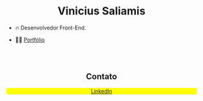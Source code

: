 <h1 align="center">Vinicius Saliamis</h1>
<p align="center"></p>

- 🔥 Desenvolvedor Front-End.

- 👨‍💻 <a href="https://vinisali.github.io/portfolio-pessoal/" target="_blank">Portfólio
</a>
<br>

<br>
<h2 align="center"> Contato </h2>

<p align="center" style="background:yellow">
<a href="https://www.linkedin.com/in/viniciussaliamis/" target="_blank">
  LinkedIn
</a>
